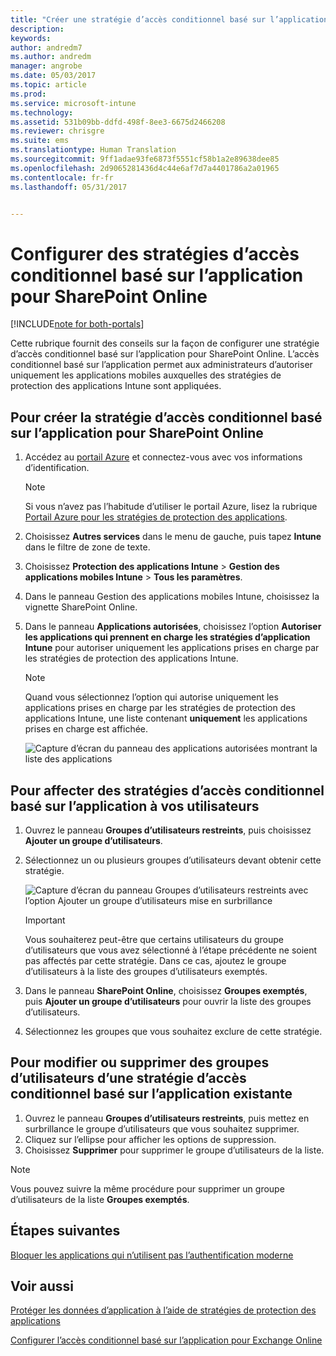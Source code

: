 ```yaml
---
title: "Créer une stratégie d’accès conditionnel basé sur l’application pour SharePoint Online"
description: 
keywords: 
author: andredm7
ms.author: andredm
manager: angrobe
ms.date: 05/03/2017
ms.topic: article
ms.prod: 
ms.service: microsoft-intune
ms.technology: 
ms.assetid: 531b09bb-ddfd-498f-8ee3-6675d2466208
ms.reviewer: chrisgre
ms.suite: ems
ms.translationtype: Human Translation
ms.sourcegitcommit: 9ff1adae93fe6873f5551cf58b1a2e89638dee85
ms.openlocfilehash: 2d9065281436d4c44e6af7d7a4401786a2a01965
ms.contentlocale: fr-fr
ms.lasthandoff: 05/31/2017


---
```


# <a name="set-up-app-based-conditional-access-ca-policies-for-sharepoint-online"></a>Configurer des stratégies d’accès conditionnel basé sur l’application pour SharePoint Online

[!INCLUDE[note for both-portals](../includes/note-for-both-portals.md)]

Cette rubrique fournit des conseils sur la façon de configurer une stratégie d’accès conditionnel basé sur l’application pour SharePoint Online. L’accès conditionnel basé sur l’application permet aux administrateurs d’autoriser uniquement les applications mobiles auxquelles des stratégies de protection des applications Intune sont appliquées.

## <a name="to-create-the-app-based-ca-policy-for-sharepoint-online"></a>Pour créer la stratégie d’accès conditionnel basé sur l’application pour SharePoint Online

1. Accédez au [portail Azure](https://portal.azure.com) et connectez-vous avec vos informations d’identification.

    > [!NOTE]
    > Si vous n’avez pas l’habitude d’utiliser le portail Azure, lisez la rubrique [Portail Azure pour les stratégies de protection des applications](azure-portal-for-microsoft-intune-mam-policies.md).

2. Choisissez **Autres services** dans le menu de gauche, puis tapez **Intune** dans le filtre de zone de texte.

3. Choisissez **Protection des applications Intune** > **Gestion des applications mobiles Intune** > **Tous les paramètres**.

4. Dans le panneau Gestion des applications mobiles Intune, choisissez la vignette SharePoint Online.

5. Dans le panneau **Applications autorisées**, choisissez l’option **Autoriser les applications qui prennent en charge les stratégies d’application Intune** pour autoriser uniquement les applications prises en charge par les stratégies de protection des applications Intune.

    > [!NOTE] 
    > Quand vous sélectionnez l’option qui autorise uniquement les applications prises en charge par les stratégies de protection des applications Intune, une liste contenant **uniquement** les applications prises en charge est affichée.

    ![Capture d’écran du panneau des applications autorisées montrant la liste des applications](../media/mam-ca-spo-allowed-apps.png)

## <a name="to-assign-app-based-ca-policies-to-your-users"></a>Pour affecter des stratégies d’accès conditionnel basé sur l’application à vos utilisateurs

1. Ouvrez le panneau **Groupes d’utilisateurs restreints**, puis choisissez **Ajouter un groupe d’utilisateurs**.

2. Sélectionnez un ou plusieurs groupes d’utilisateurs devant obtenir cette stratégie.

    ![Capture d’écran du panneau Groupes d’utilisateurs restreints avec l’option Ajouter un groupe d’utilisateurs mise en surbrillance](../media/mam-ca-spo-restricted-groups.png)

    > [!IMPORTANT] 
    > Vous souhaiterez peut-être que certains utilisateurs du groupe d’utilisateurs que vous avez sélectionné à l’étape précédente ne soient pas affectés par cette stratégie. Dans ce cas, ajoutez le groupe d’utilisateurs à la liste des groupes d’utilisateurs exemptés. 

3. Dans le panneau **SharePoint Online**, choisissez **Groupes exemptés**, puis **Ajouter un groupe d’utilisateurs** pour ouvrir la liste des groupes d’utilisateurs.

4. Sélectionnez les groupes que vous souhaitez exclure de cette stratégie.  

## <a name="to-modify-or-delete-user-groups-from-an-existing-app-based-ca-policy"></a>Pour modifier ou supprimer des groupes d’utilisateurs d’une stratégie d’accès conditionnel basé sur l’application existante

1. Ouvrez le panneau **Groupes d’utilisateurs restreints**, puis mettez en surbrillance le groupe d’utilisateurs que vous souhaitez supprimer.
2. Cliquez sur l’ellipse pour afficher les options de suppression.
3. Choisissez **Supprimer** pour supprimer le groupe d’utilisateurs de la liste.

> [!NOTE] 
> Vous pouvez suivre la même procédure pour supprimer un groupe d’utilisateurs de la liste **Groupes exemptés**.

## <a name="next-steps"></a>Étapes suivantes

[Bloquer les applications qui n’utilisent pas l’authentification moderne](block-apps-with-no-modern-authentication.md)

## <a name="see-also"></a>Voir aussi

[Protéger les données d’application à l’aide de stratégies de protection des applications](protect-app-data-using-mobile-app-management-policies-with-microsoft-intune.md)

[Configurer l’accès conditionnel basé sur l’application pour Exchange Online](mam-ca-for-exchange-online.md)

